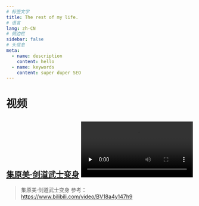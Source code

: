 ```yaml
---
# 标签文字
title: The rest of my life.
# 语言
lang: zh-CN
# 侧边栏
sidebar: false
# 头信息
meta:
  - name: description
    content: hello
  - name: keywords
    content: super duper SEO
---
```


# 视频

## [集原美·剑道武士变身](/nervecat/index.html)  <video id="video" controls="" preload="none" > <source id="mp4" src="/video/b.mp4" type="video/mp4"> </video>
> 集原美·剑道武士变身 参考：https://www.bilibili.com/video/BV18a4y147h9

